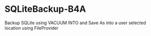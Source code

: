 # SQLiteBackup-B4A
Backup SQLite using VACUUM INTO and Save As into a user selected location using FileProvider
